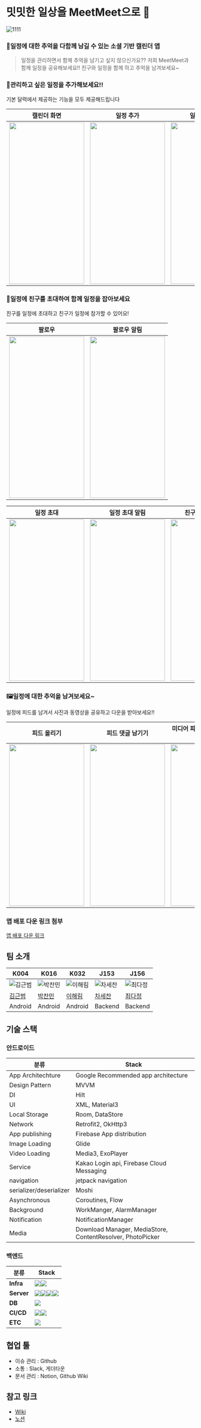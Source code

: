 # 밋밋한 일상을 MeetMeet으로  📆

![1111](https://github.com/boostcampwm2023/and08-meetmeet/assets/87304360/a6a7ef61-a610-4e7b-9466-8a62add21377)

### 📅**일정에 대한 추억을 다함께 남길 수 있는 소셜 기반 캘린더 앱**

> 일정을 관리하면서 함께 추억을 남기고 싶지 않으신가요?? 저희 MeetMeet과 함께 일정을 공유해보세요!! 친구와 일정을 함께 하고 추억을 남겨보세요~

### 📌관리하고 싶은 일정을 추가해보세요!!

기본 달력에서 제공하는 기능을 모두 제공해드립니다

|                         캘린더 화면                          |                          일정 추가                           |                        일정 수정/삭제                        |                          일정 알림                           |
| :----------------------------------------------------------: | :----------------------------------------------------------: | :----------------------------------------------------------: | :----------------------------------------------------------: |
| <img src="https://github.com/boostcampwm2023/and08-meetmeet/assets/87304360/69cf24fd-2ebd-4a71-9558-738afd5aa330" width="200" height="430" > | <img src="https://github.com/boostcampwm2023/and08-meetmeet/assets/87304360/9e65e63d-9049-433f-8408-53f58ba50c96" width="200" height="430" > | <img src="https://github.com/boostcampwm2023/and08-meetmeet/assets/87304360/65765257-0992-4c1d-9440-7f3b9ec85927" width="200" height="430" > | <img src="https://github.com/boostcampwm2023/and08-meetmeet/assets/87304360/2b5469e5-121e-4dfb-8df7-3a0b6de5ae73" width="200" height="430" > |



### 👬일정에 친구를 초대하여 함께 일정을 잡아보세요

친구를 일정에 초대하고 친구가 일정에 참가할 수 있어요!

|                            팔로우                            |                         팔로우 알림                          |
| :----------------------------------------------------------: | :----------------------------------------------------------: |
| <img src="https://github.com/boostcampwm2023/and08-meetmeet/assets/87304360/d449fd64-580b-4ec5-853b-bca44f56c110" width="200" height="430" > | <img src="https://github.com/boostcampwm2023/and08-meetmeet/assets/87304360/8e700bda-d4ee-4bd4-877f-54d69e6bb52c" width="200" height="430" > |

|                          일정 초대                           |                        일정 초대 알림                        |                      친구 달력 놀러가기                      |                          일정 참가                           |
| :----------------------------------------------------------: | :----------------------------------------------------------: | :----------------------------------------------------------: | :----------------------------------------------------------: |
| <img src="https://github.com/boostcampwm2023/and08-meetmeet/assets/87304360/909176f3-8801-4a0c-a0b5-08250eeb1c1d" width="200" height="430" > | <img src="https://github.com/boostcampwm2023/and08-meetmeet/assets/87304360/8a1e67ec-586a-4448-82e0-79a220ddcaaa" width="200" height="430" > | <img src="https://github.com/boostcampwm2023/and08-meetmeet/assets/87304360/038c07b1-dad8-4959-add8-8e73b9fddd9b" width="200" height="430" > | <img src="https://github.com/boostcampwm2023/and08-meetmeet/assets/87304360/406ea09d-7e74-42ad-bcfa-bfd5c8ca372b" width="200" height="430" > |



### 🖼일정에 대한 추억을 남겨보세요~

일정에 피드를 남겨서 사진과 동영상을 공유하고 다운을 받아보세요!!

|                         피드 올리기                          |                       피드 댓글 남기기                       |               미디어 파일 크게 보기 & 다운로드               |
| :----------------------------------------------------------: | :----------------------------------------------------------: | :----------------------------------------------------------: |
| <img src="https://github.com/boostcampwm2023/and08-meetmeet/assets/87304360/c138b653-cc45-4071-881f-4858dc9d5acc" width="200" height="430" > | <img src="https://github.com/boostcampwm2023/and08-meetmeet/assets/87304360/8d5e7dea-6512-4d50-a204-3647b87fd64f" width="200" height="430" > | <img src="https://github.com/boostcampwm2023/and08-meetmeet/assets/87304360/a1eb6d9d-bf29-4240-a65c-02f3c067b28c" width="200" height="430" > |



### 앱 배포 다운 링크 첨부

[앱 배포 다운 링크](https://appdistribution.firebase.google.com/testerapps/1:613108342839:android:3e82596ec8886fab80dfb2/releases/3ma8q5khdmp70?utm_source=firebase-console)



## 팀 소개

| K004                                       | K016                                        | K032                                        | J153                                        | J156                                      |
| ------------------------------------------ | ------------------------------------------- | ------------------------------------------- | ------------------------------------------- | ----------------------------------------- |
| ![김근범](https://github.com/agfalcon.png) | ![박찬민](https://github.com/p-chanmin.png) | ![이해림](https://github.com/LeeHaiLim.png) | ![차세찬](https://github.com/chani1209.png) | ![최다정](https://github.com/cdj2073.png) |
| [김근범](https://github.com/agfalcon)      | [박찬민](https://github.com/p-chanmin)      | [이해림](https://github.com/LeeHaiLim)      | [차세찬](https://github.com/chani1209)      | [최다정](https://github.com/cdj2073)      |
| Android                                    | Android                                     | Android                                     | Backend                                     | Backend                                   |



## 기술 스택

### 안드로이드

| 분류                    | Stack                                                      |
| ----------------------- | ---------------------------------------------------------- |
| App Architechture       | Google Recommended app architecture                        |
| Design Pattern          | MVVM                                                       |
| DI                      | Hilt                                                       |
| UI                      | XML, Material3                                             |
| Local Storage           | Room, DataStore                                            |
| Network                 | Retrofit2, OkHttp3                                         |
| App publishing          | Firebase App distribution                                  |
| Image Loading           | Glide                                                      |
| Video Loading           | Media3, ExoPlayer                                          |
| Service                 | Kakao Login api, Firebase Cloud Messaging                  |
| navigation              | jetpack navigation                                         |
| serializer/deserializer | Moshi                                                      |
| Asynchronous            | Coroutines, Flow                                           |
| Background              | WorkManger, AlarmManager                                   |
| Notification            | NotificationManager                                        |
| Media                   | Download Manager, MediaStore, ContentResolver, PhotoPicker |



### 백엔드

| 분류       | Stack                                                                                                    |
|------------|----------------------------------------------------------------------------------------------------------|
| **Infra**  | <img src="https://img.shields.io/badge/nginx-009639?style=for-the-badge&logo=nginx&logoColor=white"><img src="https://img.shields.io/badge/docker-2496ED?style=for-the-badge&logo=docker&logoColor=white"> |
| **Server** | <img src="https://img.shields.io/badge/Nest-E0234E?style=for-the-badge&logo=Nestjs&logoColor=white"><img src="https://img.shields.io/badge/letsencrypt-003A70?style=for-the-badge&logo=letsencrypt&logoColor=white"><img src="https://img.shields.io/badge/typeform-262627?style=for-the-badge&logo=typeform&logoColor=white"><img src="https://img.shields.io/badge/jsonwebtokens-000000?style=for-the-badge&logo=jsonwebtokens&logoColor=white"> |
| **DB**     | <img src="https://img.shields.io/badge/MySQL-4479A1?style=for-the-badge&logo=MySQL&logoColor=white"> |
| **CI/CD**  | <img src="https://img.shields.io/badge/githubactions-2088FF?style=for-the-badge&logo=githubactions&logoColor=white"><img src="https://img.shields.io/badge/NCP-03C75A?style=for-the-badge&logo=naver&logoColor=white"> |
| **ETC**    | <img src="https://img.shields.io/badge/slack-4A154B?style=for-the-badge&logo=slack&logoColor=white"> |

## 협업 툴

- 이슈 관리 : Github
- 소통 : Slack, 게더타운
- 문서 관리 : Notion, Github Wiki

## 참고 링크

- [Wiki](https://github.com/boostcampwm2023/and08-meetmeet/wiki)
- [노션](https://www.notion.so/MeetMeet-226849d13ae94e13a1f6747da7938ca4?pvs=21)
